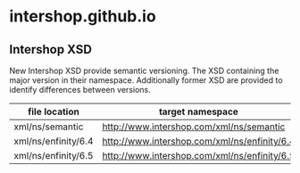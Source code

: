 # intershop.github.io

## Intershop XSD  ##

New Intershop XSD provide semantic versioning. The XSD containing the major version in their namespace.
Additionally former XSD are provided to identify differences between versions.

| file location       | target namespace                             |
|---------------------|----------------------------------------------|
| xml/ns/semantic     | http://www.intershop.com/xml/ns/semantic     |
| xml/ns/enfinity/6.4 | http://www.intershop.com/xml/ns/enfinity/6.4 |
| xml/ns/enfinity/6.5 | http://www.intershop.com/xml/ns/enfinity/6.5 |
